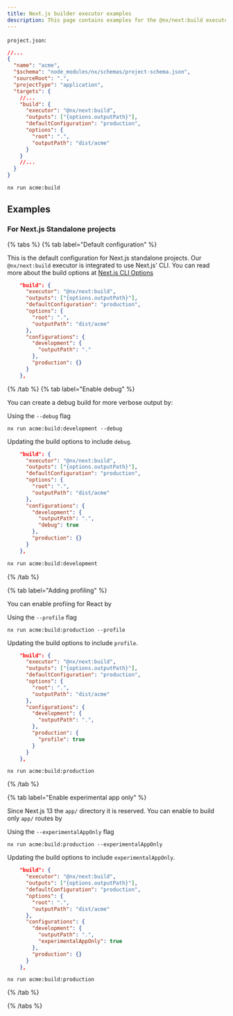 ```yaml
---
title: Next.js builder executor examples
description: This page contains examples for the @nx/next:build executor.
---
```


`project.json`:

```json
//...
{
  "name": "acme",
  "$schema": "node_modules/nx/schemas/project-schema.json",
  "sourceRoot": ".",
  "projectType": "application",
  "targets": {
    //...
    "build": {
      "executor": "@nx/next:build",
      "outputs": ["{options.outputPath}"],
      "defaultConfiguration": "production",
      "options": {
        "root": ".",
        "outputPath": "dist/acme"
      }
    }
    //...
  }
}
```

```bash
nx run acme:build
```

## Examples

### For Next.js Standalone projects

{% tabs %}
{% tab label="Default configuration" %}

This is the default configuration for Next.js standalone projects. Our `@nx/next:build` executor is integrated to use Next.js' CLI. You can read more about the build options at [Next.js CLI Options](https://nextjs.org/docs/app/api-reference/next-cli)

```json
    "build": {
      "executor": "@nx/next:build",
      "outputs": ["{options.outputPath}"],
      "defaultConfiguration": "production",
      "options": {
        "root": ".",
        "outputPath": "dist/acme"
      },
      "configurations": {
        "development": {
          "outputPath": "."
        },
        "production": {}
      }
    },
```

{% /tab %}
{% tab label="Enable debug" %}

You can create a debug build for more verbose output by:

Using the `--debug` flag

```shell
nx run acme:build:development --debug
```

Updating the build options to include `debug`.

```json
    "build": {
      "executor": "@nx/next:build",
      "outputs": ["{options.outputPath}"],
      "defaultConfiguration": "production",
      "options": {
        "root": ".",
        "outputPath": "dist/acme"
      },
      "configurations": {
        "development": {
          "outputPath": ".",
          "debug": true
        },
        "production": {}
      }
    },
```

```bash
nx run acme:build:development
```

{% /tab %}

{% tab label="Adding profiling" %}

You can enable profiing for React by

Using the `--profile` flag

```shell
nx run acme:build:production --profile
```

Updating the build options to include `profile`.

```json
    "build": {
      "executor": "@nx/next:build",
      "outputs": ["{options.outputPath}"],
      "defaultConfiguration": "production",
      "options": {
        "root": ".",
        "outputPath": "dist/acme"
      },
      "configurations": {
        "development": {
          "outputPath": ".",
        },
        "production": {
          "profile": true
        }
      }
    },
```

```shell
nx run acme:build:production
```

{% /tab %}

{% tab label="Enable experimental app only" %}

Since Next.js 13 the `app/` directory it is reserved.
You can enable to build only `app/` routes by

Using the `--experimentalAppOnly` flag

```shell
nx run acme:build:production --experimentalAppOnly
```

Updating the build options to include `experimentalAppOnly`.

```json
    "build": {
      "executor": "@nx/next:build",
      "outputs": ["{options.outputPath}"],
      "defaultConfiguration": "production",
      "options": {
        "root": ".",
        "outputPath": "dist/acme"
      },
      "configurations": {
        "development": {
          "outputPath": ".",
          "experimentalAppOnly": true
        },
        "production": {}
      }
    },
```

```shell
nx run acme:build:production
```

{% /tab %}

{% /tabs %}
